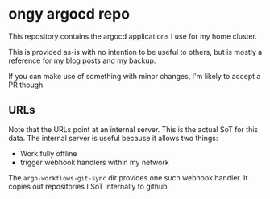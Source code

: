 # ongy argocd repo

This repository contains the argocd applications I use for my home cluster.

This is provided as-is with no intention to be useful to others, but is mostly a reference for my blog posts and my backup.

If you can make use of something with minor changes, I'm likely to accept a PR though.

## URLs

Note that the URLs point at an internal server. This is the actual SoT for this data.
The internal server is useful because it allows two things:
* Work fully offline
* trigger webhook handlers within my network

The `argo-workflows-git-sync` dir provides one such webhook handler. It copies out repositories I SoT internally to github.
